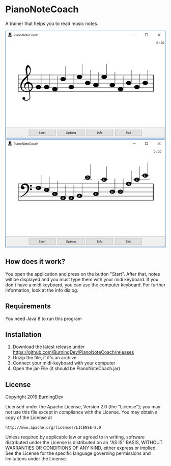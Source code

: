 # PianoNoteCoach
A trainer that helps you to read music notes.

![alt text](https://raw.githubusercontent.com/BurningDev/PianoNoteCoach/master/images/PianoNoteCoach.png)
![alt text](https://raw.githubusercontent.com/BurningDev/PianoNoteCoach/master/images/PianoNoteCoach4.png)
## How does it work?
You open the application and press on the button "Start". After that, notes will be displayed and you must type them with your midi keyboard. If you don't have a midi keyboard, you can use the computer keyboard. For further information, look at the info dialog.

## Requirements
You need Java 8 to run this program

## Installation
1. Download the latest release under https://github.com/BurningDev/PianoNoteCoach/releases
2. Unzip the file, if it's an archive
3. Connect your midi-keyboard with your computer
4. Open the jar-File (it should be PianoNoteCoach.jar)

## License
Copyright 2019 BurningDev

Licensed under the Apache License, Version 2.0 (the "License");
you may not use this file except in compliance with the License.
You may obtain a copy of the License at

    http://www.apache.org/licenses/LICENSE-2.0

Unless required by applicable law or agreed to in writing, software
distributed under the License is distributed on an "AS IS" BASIS,
WITHOUT WARRANTIES OR CONDITIONS OF ANY KIND, either express or implied.
See the License for the specific language governing permissions and
limitations under the License.
